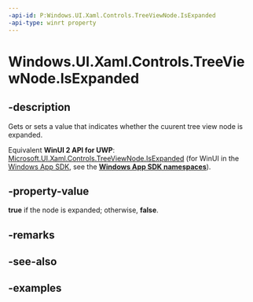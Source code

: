 ```yaml
---
-api-id: P:Windows.UI.Xaml.Controls.TreeViewNode.IsExpanded
-api-type: winrt property
---
```


<!-- Property syntax.
public bool IsExpanded { get;  set; }
-->

# Windows.UI.Xaml.Controls.TreeViewNode.IsExpanded

## -description

Gets or sets a value that indicates whether the cuurent tree view node is expanded.

Equivalent **WinUI 2 API for UWP**: [Microsoft.UI.Xaml.Controls.TreeViewNode.IsExpanded](/windows/winui/api/microsoft.ui.xaml.controls.treeviewnode.isexpanded) (for WinUI in the [Windows App SDK](/windows/apps/windows-app-sdk/), see the **[Windows App SDK namespaces](/windows/windows-app-sdk/api/winrt/)**).

## -property-value

**true** if the node is expanded; otherwise, **false**.

## -remarks

## -see-also

## -examples

